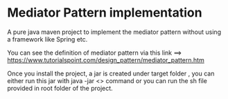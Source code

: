 # Mediator Pattern implementation

A pure java maven project to implement the mediator pattern without using a framework like Spring etc.

You can see the definition of mediator pattern via this link ==> https://www.tutorialspoint.com/design_pattern/mediator_pattern.htm

Once you install the project, a jar is created under target folder ,
you can either run this jar with java -jar <<Jarname>> command or you can run the sh file provided in root folder of the project.
